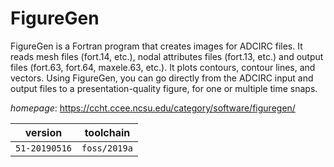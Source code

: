 # FigureGen

FigureGen is a Fortran program that creates images for ADCIRC files. It reads mesh files (fort.14, etc.), nodal attributes files (fort.13, etc.) and output  files (fort.63, fort.64, maxele.63, etc.). It plots contours, contour lines, and vectors.  Using FigureGen, you can go directly from the ADCIRC input and output files to a  presentation-quality figure, for one or multiple time snaps.

*homepage*: <https://ccht.ccee.ncsu.edu/category/software/figuregen/>

version | toolchain
--------|----------
``51-20190516`` | ``foss/2019a``
